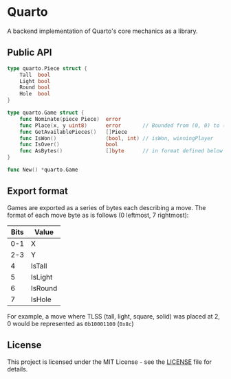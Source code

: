 # Quarto

A backend implementation of Quarto's core mechanics as a library.

## Public API

```go
type quarto.Piece struct {
    Tall  bool
    Light bool
    Round bool
    Hole  bool
}

type quarto.Game struct {
    func Nominate(piece Piece)  error
    func Place(x, y uint8)      error       // Bounded from (0, 0) to (3, 3)
    func GetAvailablePieces()   []Piece
    func IsWon()                (bool, int) // isWon, winningPlayer
    func IsOver()               bool
    func AsBytes()              []byte      // in format defined below
}

func New() *quarto.Game
```

## Export format

Games are exported as a series of bytes each describing a move. The format of each move byte as is follows (0 leftmost, 7 rightmost):

| Bits | Value   |
|------|---------|
| 0-1  | X       |
| 2-3  | Y       |
| 4    | IsTall  |
| 5    | IsLight |
| 6    | IsRound |
| 7    | IsHole  |

For example, a move where TLSS (tall, light, square, solid) was placed at 2, 0 would be represented as `0b10001100` (`0x8c`)

## License

This project is licensed under the MIT License - see the [LICENSE](./LICENSE) file for details.
